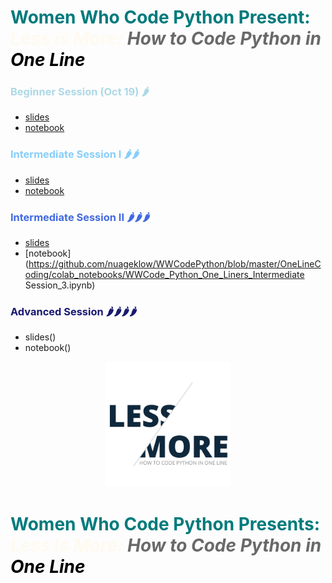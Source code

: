 <p>   

# <span style="color:#007a7c" size=12><b>Women Who Code Python Present: </b></span><br>__<span style="color:floralwhite">*Less is More: </span><span style="color:dimgray">How to Code Python in </span><span style="color:black">One Line*</span>__  

### <span style="color:lightblue"> Beginner Session (Oct 19) :hot_pepper:
* [slides](slides/WWC_OneLineCoding_beginner.pdf)
* [notebook](https://colab.research.google.com/github/nuageklow/wwc_onelinecoding/blob/master/colab_notebooks/WWCode_Beginner_python_one_liner_session.ipynb)  
</span>

### <span style="color:lightskyblue">Intermediate Session I  :hot_pepper::hot_pepper:
* [slides](slides/WWC_OneLineCoding.pdf)
* [notebook](https://github.com/nuageklow/WWCodePython/blob/master/OneLineCoding/colab_notebooks/WWCode_Python_One_Liners_Intermediate_Session_1.ipynb)  
</span>


### <span style="color:royalblue">Intermediate Session II :hot_pepper::hot_pepper::hot_pepper:   
* [slides](slides/WWC_OneLineCoding_Int2.pdf)
* [notebook](https://github.com/nuageklow/WWCodePython/blob/master/OneLineCoding/colab_notebooks/WWCode_Python_One_Liners_Intermediate Session_3.ipynb)  
</span>

### <span style="color:midnightblue">Advanced Session :hot_pepper::hot_pepper::hot_pepper::hot_pepper:
* slides()
* notebook()  
</span>
</p>

<p align="center"><img height="200" src="onelinecoding.png"></p>  

# <span style="color:#007a7c" size=12><b>Women Who Code Python Presents: </b></span><br>__<span style="color:floralwhite">*Less Is More: </span><span style="color:dimgray">How to Code Python in </span><span style="color:black">One Line*</span>__  
